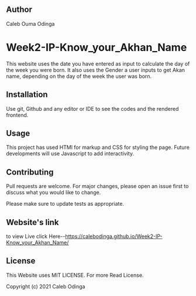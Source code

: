 ## Author
Caleb Ouma Odinga 

# Week2-IP-Know_your_Akhan_Name
This website uses the date you have entered as input to calculate the day of the week you were born. It also uses the Gender a user inputs to get Akan name, depending on the day of the week the user was born.

## Installation

Use git, Github and any editor or IDE to see the codes and the rendered frontend.

## Usage

This project has used HTMl for markup and CSS for styling the page.
Future developments will use Javascript to add interactivity.

## Contributing
Pull requests are welcome. For major changes, please open an issue first to discuss what you would like to change.

Please make sure to update tests as appropriate.

## Website's link
to view Live click Here--https://calebodinga.github.io/Week2-IP-Know_your_Akhan_Name/

## License
This Website uses MIT LICENSE. For more Read License.

Copyright (c) 2021 Caleb Odinga